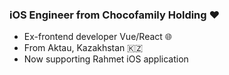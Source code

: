 ### iOS Engineer from Chocofamily Holding ❤

- Ex-frontend developer Vue/React 🌐
- From Aktau, Kazakhstan 🇰🇿
- Now supporting Rahmet iOS application
